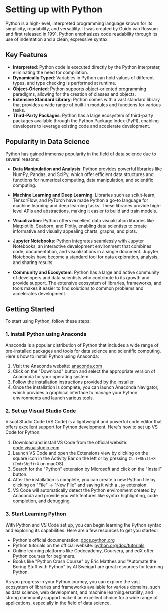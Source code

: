# Setting up with Python

Python is a high-level, interpreted programming language known for its simplicity, readability, and versatility. It was created by Guido van Rossum and first released in 1991. Python emphasizes code readability through its use of indentation and a clean, expressive syntax.

## Key Features

- **Interpreted**: Python code is executed directly by the Python interpreter, eliminating the need for compilation.
- **Dynamically Typed**: Variables in Python can hold values of different types, and type checking is performed at runtime.
- **Object-Oriented**: Python supports object-oriented programming paradigms, allowing for the creation of classes and objects.
- **Extensive Standard Library**: Python comes with a vast standard library that provides a wide range of built-in modules and functions for various tasks.
- **Third-Party Packages**: Python has a large ecosystem of third-party packages available through the Python Package Index (PyPI), enabling developers to leverage existing code and accelerate development.

## Popularity in Data Science

Python has gained immense popularity in the field of data science due to several reasons:

- **Data Manipulation and Analysis**: Python provides powerful libraries like NumPy, Pandas, and SciPy, which offer efficient data structures and functions for numerical computing, data manipulation, and scientific computing.

- **Machine Learning and Deep Learning**: Libraries such as scikit-learn, TensorFlow, and PyTorch have made Python a go-to language for machine learning and deep learning tasks. These libraries provide high-level APIs and abstractions, making it easier to build and train models.

- **Visualization**: Python offers excellent data visualization libraries like Matplotlib, Seaborn, and Plotly, enabling data scientists to create informative and visually appealing charts, graphs, and plots.

- **Jupyter Notebooks**: Python integrates seamlessly with Jupyter Notebooks, an interactive development environment that combines code, documentation, and visualizations in a single document. Jupyter Notebooks have become a standard tool for data exploration, analysis, and sharing results.

- **Community and Ecosystem**: Python has a large and active community of developers and data scientists who contribute to its growth and provide support. The extensive ecosystem of libraries, frameworks, and tools makes it easier to find solutions to common problems and accelerates development.

## Getting Started

To start using Python, follow these steps:

### 1. Install Python using Anaconda

Anaconda is a popular distribution of Python that includes a wide range of pre-installed packages and tools for data science and scientific computing. Here's how to install Python using Anaconda:

1. Visit the Anaconda website: [anaconda.com](https://www.anaconda.com)
2. Click on the "Download" button and select the appropriate version of Anaconda for your operating system.
3. Follow the installation instructions provided by the installer.
4. Once the installation is complete, you can launch Anaconda Navigator, which provides a graphical interface to manage your Python environments and launch various tools.

### 2. Set up Visual Studio Code

Visual Studio Code (VS Code) is a lightweight and powerful code editor that offers excellent support for Python development. Here's how to set up VS Code for Python:

1. Download and install VS Code from the official website: [code.visualstudio.com](https://code.visualstudio.com)
2. Launch VS Code and open the Extensions view by clicking on the square icon in the Activity Bar on the left or by pressing `Ctrl+Shift+X` (`Cmd+Shift+X` on macOS).
3. Search for the "Python" extension by Microsoft and click on the "Install" button.
4. After the installation is complete, you can create a new Python file by clicking on "File" -> "New File" and saving it with a `.py` extension.
5. VS Code will automatically detect the Python environment created by Anaconda and provide you with features like syntax highlighting, code completion, and debugging.

### 3. Start Learning Python

With Python and VS Code set up, you can begin learning the Python syntax and exploring its capabilities. Here are a few resources to get you started:

- Python's official documentation: [docs.python.org](https://docs.python.org)
- Python tutorials on the official website: [python.org/doc/tutorials](https://www.python.org/doc/tutorials)
- Online learning platforms like Codecademy, Coursera, and edX offer Python courses for beginners.
- Books like "Python Crash Course" by Eric Matthes and "Automate the Boring Stuff with Python" by Al Sweigart are great resources for learning Python.

As you progress in your Python journey, you can explore the vast ecosystem of libraries and frameworks available for various domains, such as data science, web development, and machine learning.ersatility, and strong community support make it an excellent choice for a wide range of applications, especially in the field of data science.